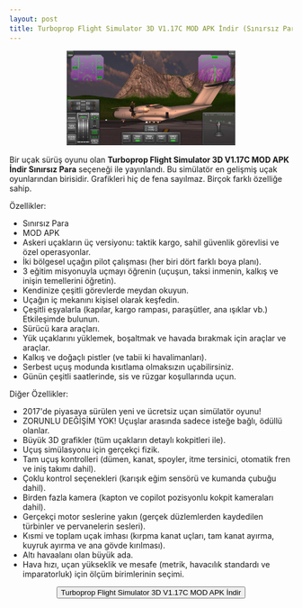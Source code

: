 ```yaml
---
layout: post
title: Turboprop Flight Simulator 3D V1.17C MOD APK İndir (Sınırsız Para)
---
```


<center>
<img src="/images/turboprop.png" alt="Turboprop Flight Simulator 3D" width="300px"/>
</center>
<p>Bir uçak sürüş oyunu olan <strong>Turboprop Flight Simulator 3D V1.17C MOD APK İndir Sınırsız Para</strong> seçeneği ile yayınlandı. Bu simülatör en gelişmiş uçak oyunlarından birisidir. Grafikleri hiç de fena sayılmaz. Birçok farklı özelliğe sahip.
</p>

<p>Özellikler:</p>
<ul>
<li>Sınırsız Para</li>
<li>MOD APK</li>
<li>Askeri uçakların üç versiyonu: taktik kargo, sahil güvenlik görevlisi ve özel operasyonlar.</li>
<li>İki bölgesel uçağın pilot çalışması (her biri dört farklı boya planı).</li>
<li>3 eğitim misyonuyla uçmayı öğrenin (uçuşun, taksi inmenin, kalkış ve inişin temellerini öğretin).</li>
<li>Kendinize çeşitli görevlerde meydan okuyun.</li>
<li>Uçağın iç mekanını kişisel olarak keşfedin.</li>
<li>Çeşitli eşyalarla (kapılar, kargo rampası, paraşütler, ana ışıklar vb.) Etkileşimde bulunun.</li>
<li>Sürücü kara araçları.</li>
<li>Yük uçaklarını yüklemek, boşaltmak ve havada bırakmak için araçlar ve araçlar.</li>
<li>Kalkış ve doğaçlı pistler (ve tabii ki havalimanları).</li>
<li>Serbest uçuş modunda kısıtlama olmaksızın uçabilirsiniz.</li>
<li>Günün çeşitli saatlerinde, sis ve rüzgar koşullarında uçun.</li>
</ul>

<p>Diğer Özellikler:</p>
<ul>
<li>2017'de piyasaya sürülen yeni ve ücretsiz uçan simülatör oyunu!</li>
<li>ZORUNLU DEĞİŞİM YOK! Uçuşlar arasında sadece isteğe bağlı, ödüllü olanlar.</li>
<li>Büyük 3D grafikler (tüm uçakların detaylı kokpitleri ile).</li>
<li>Uçuş simülasyonu için gerçekçi fizik.</li>
<li>Tam uçuş kontrolleri (dümen, kanat, spoyler, itme tersinici, otomatik fren ve iniş takımı dahil).</li>
<li>Çoklu kontrol seçenekleri (karışık eğim sensörü ve kumanda çubuğu dahil).</li>
<li>Birden fazla kamera (kapton ve copilot pozisyonlu kokpit kameraları dahil).</li>
<li>Gerçekçi motor seslerine yakın (gerçek düzlemlerden kaydedilen türbinler ve pervanelerin sesleri).</li>
<li>Kısmi ve toplam uçak imhası (kırpma kanat uçları, tam kanat ayırma, kuyruk ayırma ve ana gövde kırılması).</li>
<li>Altı havaalanı olan büyük ada.</li>
<li>Hava hızı, uçan yükseklik ve mesafe (metrik, havacılık standardı ve imparatorluk) için ölçüm birimlerinin seçimi.</li>
</ul>

<center>
<a href="https://cloud.mail.ru/public/AXYa/ey5j9fa6d" target="_blank" rel="nofollow"><button class="button3">Turboprop Flight Simulator 3D V1.17C MOD APK İndir</button></a>
</center>

